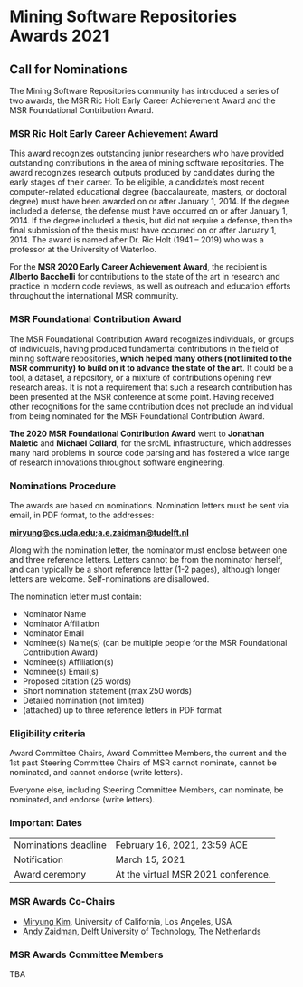 # Mining Software Repositories Awards 2021

## Call for Nominations
The Mining Software Repositories community has introduced a series of two awards, the MSR Ric Holt Early Career Achievement Award and the MSR Foundational Contribution Award.

### MSR Ric Holt Early Career Achievement Award
This award recognizes outstanding junior researchers who have provided outstanding contributions in the area of mining software repositories. The award recognizes research outputs produced by candidates during the early stages of their career. To be eligible, a candidate’s most recent computer-related educational degree (baccalaureate, masters, or doctoral degree) must have been awarded on or after January 1, 2014. If the degree included a defense, the defense must have occurred on or after January 1, 2014. If the degree included a thesis, but did not require a defense, then the final submission of the thesis must have occurred on or after January 1, 2014. The award is named after Dr. Ric Holt (1941 – 2019) who was a professor at the University of Waterloo.

For the **MSR 2020 Early Career Achievement Award**, the recipient is **Alberto Bacchelli** for contributions to the state of the art in research and practice in modern code reviews, as well as outreach and education efforts throughout the international MSR community.

### MSR Foundational Contribution Award
The MSR Foundational Contribution Award recognizes individuals, or groups of individuals, having produced fundamental contributions in the field of mining software repositories, **which helped many others (not limited to the MSR community) to build on it to advance the state of the art**. It could be a tool, a dataset, a repository, or a mixture of contributions opening new research areas. It is not a requirement that such a research contribution has been presented at the MSR conference at some point. Having received other recognitions for the same contribution does not preclude an individual from being nominated for the MSR Foundational Contribution Award.

**The 2020 MSR Foundational Contribution Award** went to **Jonathan Maletic** and **Michael Collard**, for the srcML infrastructure, which addresses many hard problems in source code parsing and has fostered a wide range of research innovations throughout software engineering.

### Nominations Procedure

The awards are based on nominations. Nomination letters must be sent via email, in PDF format, to the addresses:

**miryung@cs.ucla.edu;a.e.zaidman@tudelft.nl**

Along with the nomination letter, the nominator must enclose between one and three reference letters. Letters cannot be from the nominator herself, and can typically be a short reference letter (1-2 pages), although longer letters are welcome. Self-nominations are disallowed.

The nomination letter must contain:

*	Nominator Name
*	Nominator Affiliation
*	Nominator Email
*	Nominee(s) Name(s) (can be multiple people for the MSR Foundational Contribution Award)
*	Nominee(s) Affiliation(s)
*	Nominee(s) Email(s)
*	Proposed citation (25 words)
*	Short nomination statement (max 250 words)
*	Detailed nomination (not limited)
* (attached) up to three reference letters in PDF format

### Eligibility criteria

Award Committee Chairs, Award Committee Members, the current and the 1st past Steering Committee Chairs of MSR cannot nominate, cannot be nominated, and cannot endorse (write letters).

Everyone else, including Steering Committee Members, can nominate, be nominated, and endorse (write letters).

### Important Dates

<table>
 <tr><td valign="top">Nominations&nbsp;deadline </td><td> February 16, 2021, 23:59 AOE </td></tr>
 <tr><td valign="top">Notification         </td><td> March 15, 2021 </td></tr>
 <tr><td valign="top">Award ceremony       </td><td> At the virtual MSR 2021 conference.  </td></tr>
</table>

### MSR Awards Co-Chairs

* <a href="http://web.cs.ucla.edu/~miryung/">Miryung Kim</a>, University of California, Los Angeles, USA
*	<a href="https://azaidman.github.io/">Andy Zaidman</a>, Delft University of Technology, The Netherlands

### MSR Awards Committee Members

TBA
